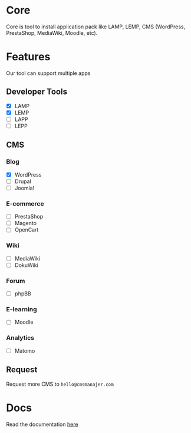 # Core
Core is tool to install application pack like LAMP, LEMP, CMS (WordPress, PrestaShop, MediaWiki, Moodle, etc).

# Features
Our tool can support multiple apps
## Developer Tools
- [x] LAMP
- [x] LEMP
- [ ] LAPP
- [ ] LEPP

## CMS
### Blog
- [x] WordPress
- [ ] Drupal
- [ ] Joomla!

### E-commerce
- [ ] PrestaShop
- [ ] Magento
- [ ] OpenCart

### Wiki
- [ ] MediaWiki
- [ ] DokuWiki

### Forum
- [ ] phpBB

### E-learning
- [ ] Moodle

### Analytics
- [ ] Matomo

## Request
Request more CMS to `hello@cmsmanajer.com`

# Docs
Read the documentation [here](docs/readme.md)